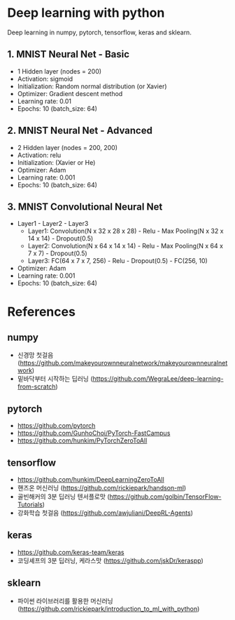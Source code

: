 # Deep learning with python
Deep learning in numpy, pytorch, tensorflow, keras and sklearn.


## 1. MNIST Neural Net - Basic
- 1 Hidden layer (nodes = 200)
- Activation: sigmoid
- Initialization: Random normal distribution (or Xavier)
- Optimizer: Gradient descent method
- Learning rate: 0.01
- Epochs: 10 (batch_size: 64)


## 2. MNIST Neural Net - Advanced
- 2 Hidden layer (nodes = 200, 200)
- Activation: relu
- Initialization: (Xavier or He)
- Optimizer: Adam
- Learning rate: 0.001
- Epochs: 10 (batch_size: 64)


## 3. MNIST Convolutional Neural Net
- Layer1 - Layer2 - Layer3
  - Layer1: Convolution(N x 32 x 28 x 28) - Relu - Max Pooling(N x 32 x 14 x 14) - Dropout(0.5)
  - Layer2: Convolution(N x 64 x 14 x 14) - Relu - Max Pooling(N x 64 x 7 x 7) - Dropout(0.5)
  - Layer3: FC(64 x 7 x 7, 256) - Relu - Dropout(0.5) - FC(256, 10)
- Optimizer: Adam
- Learning rate: 0.001
- Epochs: 10 (batch_size: 64)


# References
## numpy
- 신경망 첫걸음 (https://github.com/makeyourownneuralnetwork/makeyourownneuralnetwork)
- 밑바닥부터 시작하는 딥러닝 (https://github.com/WegraLee/deep-learning-from-scratch)

## pytorch
- https://github.com/pytorch
- https://github.com/GunhoChoi/PyTorch-FastCampus
- https://github.com/hunkim/PyTorchZeroToAll

## tensorflow
- https://github.com/hunkim/DeepLearningZeroToAll
- 핸즈온 머신러닝 (https://github.com/rickiepark/handson-ml)
- 골빈해커의 3분 딥러닝 텐서플로맛 (https://github.com/golbin/TensorFlow-Tutorials)
- 강화학습 첫걸음 (https://github.com/awjuliani/DeepRL-Agents)

## keras
- https://github.com/keras-team/keras
- 코딩셰프의 3분 딥러닝, 케라스맛 (https://github.com/jskDr/keraspp)

## sklearn
- 파이썬 라이브러리를 활용한 머신러닝 (https://github.com/rickiepark/introduction_to_ml_with_python)
